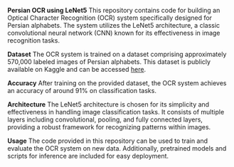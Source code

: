 **Persian OCR using LeNet5**
This repository contains code for building an Optical Character Recognition (OCR) system specifically designed for Persian alphabets. The system utilizes the LeNet5 architecture, a classic convolutional neural network (CNN) known for its effectiveness in image recognition tasks.

**Dataset**
The OCR system is trained on a dataset comprising approximately 570,000 labeled images of Persian alphabets. This dataset is publicly available on Kaggle and can be accessed [here]([https://pages.github.com/](https://www.kaggle.com/datasets/mostafamohammadi1/persian-alphabets-and-numbers)).

**Accuracy**
After training on the provided dataset, the OCR system achieves an accuracy of around 91% on classification tasks.

**Architecture**
The LeNet5 architecture is chosen for its simplicity and effectiveness in handling image classification tasks. It consists of multiple layers including convolutional, pooling, and fully connected layers, providing a robust framework for recognizing patterns within images.

**Usage**
The code provided in this repository can be used to train and evaluate the OCR system on new data. Additionally, pretrained models and scripts for inference are included for easy deployment.
